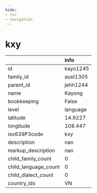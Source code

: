 ```yaml
---
hide:
- toc
- navigation
---
```

# kxy
|                      | info     |
|:---------------------|:---------|
| id                   | kayo1245 |
| family_id            | aust1305 |
| parent_id            | jehh1244 |
| name                 | Kayong   |
| bookkeeping          | False    |
| level                | language |
| latitude             | 14.9227  |
| longitude            | 108.447  |
| iso639P3code         | kxy      |
| description          | nan      |
| markup_description   | nan      |
| child_family_count   | 0        |
| child_language_count | 0        |
| child_dialect_count  | 0        |
| country_ids          | VN       |